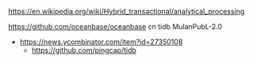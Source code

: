 https://en.wikipedia.org/wiki/Hybrid_transactional/analytical_processing

https://github.com/oceanbase/oceanbase cn tidb MulanPubL-2.0
* https://news.ycombinator.com/item?id=27350108
  * https://github.com/pingcap/tidb